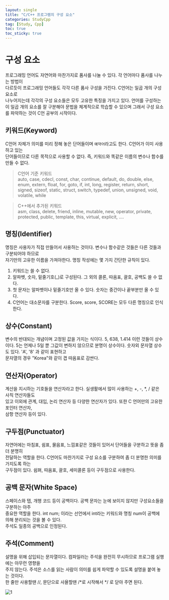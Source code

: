 ```yaml
---
layout: single
title: "C/C++ 프로그램의 구성 요소"
categories: StudyCpp
tag: [Study, Cpp]
toc: true
toc_sticky: true
---
```


# 구성 요소

프로그래밍 언어도 자연어와 마찬가지로 품사를 나눌 수 있다. 각 언어마다 품사를 나누는 방법이  
다르듯이 프로그래밍 언어들도 각각 다른 품사 구성을 가진다. C언어는 일곱 개의 구성 요소로  
나누어지는데 각각의 구성 요소들은 모두 고유한 특징을 가지고 있다. 언어를 구성하는 이 일곱 개의  요소를 잘 구분해야 문법을 체계적으로 학습할 수 있으며 그래서 구성 요소를 파악하는 것이 C언 공부의 시작이다.

## 키워드(Keyword)
C언어 자체가 의미를 미리 정해 놓은 단어들이며 `예약어`라고도 한다. C언어가 이미 사용하고 있는  
단어들이므로 다른 목적으로 사용할 수 없다. 즉, 키워드와 똑같은 이름의 변수나 함수를 만들 수 없다.  

> C언어 기준 키워드  
> auto, case, cdecl, const, char, continue, default, do, double, else, enum,
> extern, float, for, goto, if, int, long, register, return, short, signed,
> sizeof, static, struct, switch, typedef, union, unsigned, void, volatile, while

> C++에서 추가된 키워드  
> asm, class, delete, friend, inline, mutable, new, operator, private,
> protected, public, template, this, virtual, explicit, ....

## 명칭(Identifier)
명칭은 사용자가 직접 만들어서 사용하는 것이다. 변수나 함수같은 것들은 다른 것들과 구분되어야 하므로  
자기만의 고유한 이름을 가져야한다. 명칭 작성에는 몇 가지 간단한 규칙이 있다.  

1. 키워드는 쓸 수 없다.
2. 알파벳, 숫자, 밑줄기호(_)로 구성된다. 그 외의 콜론, 따옴표, 괄호, 공백도 쓸 수 없다.
3. 첫 문자는 알파벳이나 밑줄기호만 올 수 있다. 숫자는 중간이나 끝부분만 올 수 있다.
4. C언어는 대소문자를 구분한다. Score, score, SCORE는 모두 다른 명칭으로 인식한다.

## 상수(Constant)
변수의 반대되는 개념이며 고정된 값을 가지는 식이다. 5, 638, 1.414 이런 것들이 상수이다. 5는 언제나  5일 뿐 그값이 변하지 않으므로 분명이 상수이다. 숫자외 문자열 상수도 있다. 'A', '8' 과 같이 표현하고  
문자열의 경우 "Korea"와 같이 겹 따옴표로 감싼다.

## 연산자(Operator)  
계산을 지시하는 기호들을 연산자라고 한다. 실생활에서 많이 사용하는 +, -, *, / 같은 사칙 연산자들도  
있고 이외에 관계, 대입, 논리 연산자 등 다양한 연산자가 있다. 또한 C 언어만의 고유한 포인터 연산자,  
삼항 연산자 등이 있다.  

## 구두점(Punctuator)
자연어에는 마침표, 쉼표, 물음표, 느낌표같은 것들이 있어서 단어들을 구분하고 뜻을 좀더 분명히  
전달하는 역할을 한다. C언어도 마찬가지로 구성 요소를 구분하여 좀 더 분명한 의미를 가지도록 하는  
구두점이 있다. 쉼펴, 따옴표, 괄호, 세미콜론 등이 구두점으로 사용한다.  

## 공백 문자(White Space)
스페이스와 탭, 개행 코드 등이 공백이다. 공백 문자는 눈에 보이지 않지만 구성요소들을 구분하는 아주  
중요한 역할을 한다. int num; 이라는 선언에서 int라는 키워드와 명칭 num이 공백에 의해 분리되는 것을 볼 수 있다.  
주석도 일종의 공백으로 인정된다.  

## 주석(Comment)
설명을 위해 삽입되는 문자열이다. 컴파일러는 주석을 완전히 무시하므로 프로그램 실행에는 아무런 영향을  
주지 않는다. 주석은 소스를 읽는 사람이 의미를 쉽게 파악할 수 있도록 설명을 붙여 놓는 것이다.  
한 줄만 사용할땐 //, 문단으로 사욜할땐 /*로 시작해서 */ 로 닫아 주면 된다. 

![1](https://user-images.githubusercontent.com/97664446/188307476-e858fb91-00ef-4b1c-8aa6-c0311091c8f1.PNG)

